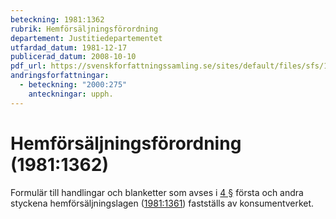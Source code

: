```yaml
---
beteckning: 1981:1362
rubrik: Hemförsäljningsförordning
departement: Justitiedepartementet
utfardad_datum: 1981-12-17
publicerad_datum: 2008-10-10
pdf_url: https://svenskforfattningssamling.se/sites/default/files/sfs/1981-12/SFS1981-1362.pdf
andringsforfattningar:
  - beteckning: "2000:275"
    anteckningar: upph.
---
```


# Hemförsäljningsförordning (1981:1362)

Formulär till handlingar och blanketter som avses i [4 §](#4) första och andra styckena hemförsäljningslagen ([1981:1361](https://selex.se/eli/sfs/1981/1361)) fastställs av konsumentverket.